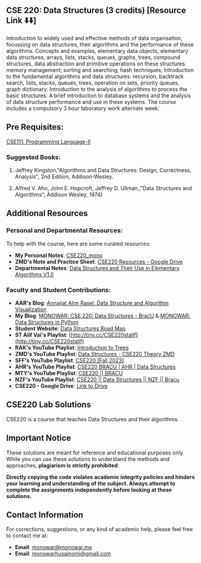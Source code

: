 ## CSE 220: Data Structures (3 credits) [Resource Link ⬇️⬇️]
Introduction to widely used and effective methods of data organisation, focussing on data structures, their algorithms and the performance of these algorithms. Concepts and examples, elementary data objects, elementary data structures, arrays, lists, stacks, queues, graphs, trees, compound structures, data abstraction and primitive operations on these structures. memory management; sorting and searching; hash techniques; Introduction to the fundamental algorithms and data structures: recursion, backtrack search, lists, stacks, queues, trees, operation on sets, priority queues, graph dictionary. Introduction to the analysis of algorithms to process the basic structures. A brief introduction to database systems and the analysis of data structure performance and use in these systems. The course includes a compulsory 3 hour laboratory work alternate week.

## Pre Requisites:
[CSE111: Programming Language-II](https://github.com/MonowarHusain/CSE111)

### Suggested Books:
1. Jeffrey Kingston,"Algorithms and Data Structures: Design, Correctness, Analysis", 2nd Edition, Addison-Wesley.

2. Alfred V. Aho, John E. Hopcroft, Jeffrey D. Ullman.,"Data Structures and Algorithms", Addison Wesley, 1974)


## Additional Resources

### Personal and Departmental Resources:
To help with the course, here are some curated resources:

- **My Personal Notes**: [CSE220_mono]([tiny.cc/DSML1](https://drive.google.com/drive/folders/1-UX9xh2IRL42TtNRFPvwSowGY8dvWlmp))
- **ZMD's Note and Practice Sheet**: [CSE220 Resources - Google Drive](https://tiny.cc/CSE220)
- **Departmental Notes**: [Data Structures and Their Use in Elementary Algorithms V1.0](tiny.cc/DSV1)

### Faculty and Student Contributions:

- **AAR's Blog**: [Annajiat Alim Rasel: Data Structure and Algorithm Visualization](https://annajiat.blogspot.com/2017/06/data-structure-and-algorithm.html)
- **My Blog**: [MONOWAR: CSE 220: Data Structures - BracU](https://ac.monowar.me/2024/09/cse220-data-structures-bracu.html) & [MONOWAR: Data Structures in Python](https://ac.monowar.me/2024/09/data-structures-pyhton.html)
- **Student Website**: [Data Structures Road Map](https://sites.google.com/g.bracu.ac.bd/data-structures-roadmap/home)
- **ST Alif Vai's Playlist**: [http://tiny.cc/CSE220stalif](http://tiny.cc/CSE220stalif)
- **RAK's YouTube Playlist**: [Introduction to Trees](https://youtube.com/playlist?list=PLkqsZdV3LRJTN_X766jVyMo4VepCzJZjH&si=iajW-9juFriAVSfg)
- **ZMD's YouTube Playlist**: [Data Structures - CSE220 Theory ZMD](https://youtube.com/playlist?list=PLLCYT7fcICcqRWvliZrnXW9DmiNbNhLXm&si=9zE83lLfeTcha1se)
- **SFF's YouTube Playlist**: [CSE220 [Fall 2023]](https://youtube.com/playlist?list=PLBu7-uQsI3zLdlToPKm6Yzb76SlavoPBb&si=AJ1wxAKe09kas-cN)
- **AHR's YouTube Playlist**: [CSE220 BRACU | AHR | Data Structures](https://www.youtube.com/playlist?list=PLlkdC5FsiKVQAFQUg7mMMVKIuVbhDr1QR)
- **MTY's YouTube Playlist**: [CSE220 || BRACU](https://youtube.com/playlist?list=PLp7yhNWDuCSDtXcsGIiMBNGmNctbSeiDx&si=SNxPLG23UniGHGuU)
- **NZF's YouTube Playlist**: [CSE220 || Data Structures || NZF || Bracu](https://youtube.com/playlist?list=PL7oKIPF7ZnjbOmZ1JWCE0xnqH-gUmCV9u&si=qtfTz20cbL6-2Eyc)
- **CSE220 - Google Drive**: [Link to Drive](https://drive.google.com/drive/folders/1np9Wmup3LV2riFUjz63M1GQC447rB_FJ)

## CSE220 Lab Solutions

CSE220 is a course that teaches Data Structures and their algorithms.

## Important Notice

These solutions are meant for reference and educational purposes only. While you can use these solutions to understand the methods and approaches, **plagiarism is strictly prohibited**.

**Directly copying the code violates academic integrity policies and hinders your learning and understanding of the subject. Always attempt to complete the assignments independently before looking at these solutions.**

## Contact Information

For corrections, suggestions, or any kind of academic help, please feel free to contact me at:

- **Email**: [monowar@monowar.me](mailto:monowar@monowar.me)
- **Email**: [monowarhusainomi@gmail.com](mailto:monowarhusainomi@gmail.com)

